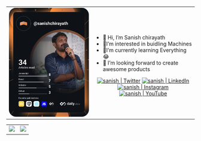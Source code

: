 <!-- https://github.com/anuraghazra/github-readme-stats -->
<table cellpadding="0">
<tr style="padding: 0"> 
<td valign="top" width="441">
<a href="https://app.daily.dev/sanishchirayath"><img src="https://github.com/sanishchirayath1/sanishchirayath1/blob/main/devcard.svg" width="400" alt="Sanish Chirayath's Dev Card"/></a>
</td>

<td valign="center" width="441"> 
<ul>
<li>👋 Hi, I’m Sanish chirayath</li>
<li>👀I’m interested in buidling Machines</li>
<li>🌱I’m currently learning Everything😂</li>
<li>💞️ I’m looking forward to create awesome products</li>
</ul>
<div align="center">
<a href="https://twitter.com/sanishch"><img alt="sanish | Twitter" width="22px" src="https://www.iconsdb.com/icons/preview/white/twitter-xxl.png" /></a>
<a href="https://www.linkedin.com/in/sanishchirayath/" ><img alt="sanish | LinkedIn" width="22px" src="https://www.iconsdb.com/icons/preview/white/linkedin-3-xxl.png" /></a>
<a href="https://www.facebook.com/schirayath" ><img alt="sanish | Instagram" width="22px" src="https://www.iconsdb.com/icons/preview/white/facebook-3-xxl.png" /></a>
<a href="https://www.youtube.com/channel/UCAwZvmOxYHMlWvAjj4WzZ6A" ><img alt="sanish | YouTube" width="22px" src="https://www.iconsdb.com/icons/preview/white/youtube-xxl.png" /></a>
</div>
</td>
</tr>
</table>
<table cellpadding="0">
<tr style="padding: 0">
<!-- GitHub Stats Card -->  
<td valign="top"><img height="200" src="https://github-readme-stats.vercel.app/api/top-langs/?username=sanishchirayath1&layout=compact&show_icons=true&title_color=ffffff&icon_color=34abeb&text_color=daf7dc&bg_color=151515&langs_count=10"/></td>
<!-- GitHub Top Language Card -->
<td valign="top"><img height="200" src="https://github-readme-stats.vercel.app/api?username=sanishchirayath1&show_icons=true&theme=chartreuse-dark"/></td>
</tr>
</table>
